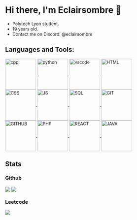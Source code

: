 # Hi there, I'm Eclairsombre 👋 

- Polytech Lyon student.
- 19 years old.
- Contact me on Discord: @eclairsombre

## Languages and Tools:
<p>
<a href="https://github.com/Eclairsombre/"><img align="center" src="https://img.shields.io/badge/C%2B%2B-00599C?style=for-the-badge&logo=c%2B%2B&logoColor=white" alt="cpp" style="width: 100px; height: auto;"/> </a>
<a href="https://github.com/Eclairsombre/"><img align="center" src="https://img.shields.io/badge/Python-FFD43B?style=for-the-badge&logo=python&logoColor=blue" alt="python" style="width: 100px; height: auto;"/> </a>
<a href="https://github.com/Eclairsombre/"><img align="center" src="https://img.shields.io/badge/VSCode-0078D4?style=for-the-badge&logo=visual%20studio%20code&logoColor=white" alt="vscode" style="width: 100px; height: auto;"/> </a>
<a href="https://github.com/Eclairsombre/"><img align="center" src="https://img.shields.io/badge/CSS3-1572B6?style=for-the-badge&logo=css3&logoColor=white" alt="HTML" style="width: 100px; height: auto;"/> </a>
<a href="https://github.com/Eclairsombre/"> <img align="center" src="https://img.shields.io/badge/HTML5-E34F26?style=for-the-badge&logo=html5&logoColor=white" alt="CSS" style="width: 100px; height: auto;"/> </a>
<a href="https://github.com/Eclairsombre/"><img align="center" src="https://img.shields.io/badge/JavaScript-323330?style=for-the-badge&logo=javascript&logoColor=F7DF1E" alt="JS" style="width: 100px; height: auto;"/> </a>
<a href="https://github.com/Eclairsombre/"><img align="center" src="https://img.shields.io/badge/MySQL-005C84?style=for-the-badge&logo=mysql&logoColor=white" alt="SQL" style="width: 100px; height: auto;"/> </a>
<a href="https://github.com/Eclairsombre/"><img align="center" src="https://img.shields.io/badge/GIT-E44C30?style=for-the-badge&logo=git&logoColor=white" alt="GIT" style="width: 100px; height: auto;"/> </a>
<a href="https://github.com/Eclairsombre/"><img align="center" src="https://img.shields.io/badge/GitHub-100000?style=for-the-badge&logo=github&logoColor=white" alt="GITHUB" style="width: 100px; height: auto;"/> </a>
<a href="https://github.com/Eclairsombre/"><img align="center" src="https://img.shields.io/badge/PHP-777BB4?style=for-the-badge&logo=php&logoColor=white" alt="PHP" style="width: 100px; height: auto;"/> </a>
<a href="https://github.com/Eclairsombre/"><img align="center" src="https://img.shields.io/badge/React-20232A?style=for-the-badge&logo=react&logoColor=61DAFB" alt="REACT" style="width: 100px; height: auto;"/> </a>
<a href="https://github.com/Eclairsombre/"><img  align="center" src="https://img.shields.io/badge/java-%23ED8B00.svg?style=for-the-badge&logo=openjdk&logoColor=white"  alt="JAVA" style="width: 100px; height: auto";/> </a>

  
</p>

## Stats

### Github 
<a href="https://github.com/Eclairsombre/"><img align="center" src="https://github-readme-stats.vercel.app/api?username=Eclairsombre&show_icons=true&theme=tokyonight&hide=issues"  /></a>
<a href="https://github.com/Eclairsombre/"><img align="center" src="https://github-readme-stats.vercel.app/api/top-langs/?username=Eclairsombre&langs_count=4&theme=tokyonight" /></a>

### Leetcode
<a href="https://leetcode.com/Eclairsombre/"><img src="https://leetcode-stats-six.vercel.app/?username=Eclairsombre&theme=dark" >
